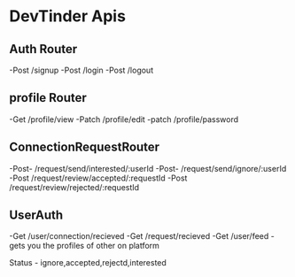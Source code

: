 # DevTinder Apis

## Auth Router

-Post /signup
-Post /login
-Post /logout

## profile Router

-Get /profile/view
-Patch /profile/edit
-patch /profile/password

## ConnectionRequestRouter

-Post- /request/send/interested/:userId
-Post- /request/send/ignore/:userId
-Post /request/review/accepted/:requestId
-Post /request/review/rejected/:requestId

## UserAuth

-Get /user/connection/recieved
-Get /request/recieved
-Get /user/feed - gets you the profiles of other on platform

Status - ignore,accepted,rejectd,interested
